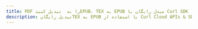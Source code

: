 ---title: PDF را به  تبدیل کنیدEPUB، TEX به EPUB مبدل رایگان یا Curl SDKdescription: تبدیل رایگانTEX به EPUB با استفاده از Curl Cloud APIs & SDK همچنین اسناد PDF را در Cloud ایجاد، ویرایش و رندر کنید.---